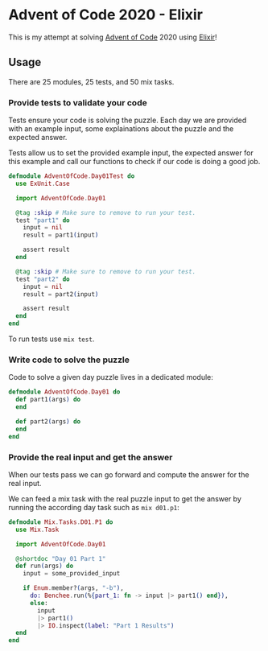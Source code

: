 # Advent of Code 2020 - Elixir

This is my attempt at solving [Advent of Code](https://www.adventofcode.com)
2020 using [Elixir](https://elixir-lang.org)!

## Usage

There are 25 modules, 25 tests, and 50 mix tasks.

### Provide tests to validate your code

Tests ensure your code is solving the puzzle. Each day we are provided with an
example input, some explainations about the puzzle and the expected answer. 

Tests allow us to set the provided example input, the expected answer for this
example and call our functions to check if our code is doing a good job.

```elixir
defmodule AdventOfCode.Day01Test do
  use ExUnit.Case

  import AdventOfCode.Day01

  @tag :skip # Make sure to remove to run your test.
  test "part1" do
    input = nil
    result = part1(input)

    assert result
  end

  @tag :skip # Make sure to remove to run your test.
  test "part2" do
    input = nil
    result = part2(input)

    assert result
  end
end
```

To run tests use `mix test`.

### Write code to solve the puzzle

Code to solve a given day puzzle lives in a dedicated module:

```elixir
defmodule AdventOfCode.Day01 do
  def part1(args) do
  end

  def part2(args) do
  end
end
```

### Provide the real input and get the answer

When our tests pass we can go forward and compute the answer for the real input.

We can feed a mix task with the real puzzle input to get the answer by running
the according day task such as `mix d01.p1`:

```elixir
defmodule Mix.Tasks.D01.P1 do
  use Mix.Task

  import AdventOfCode.Day01

  @shortdoc "Day 01 Part 1"
  def run(args) do
    input = some_provided_input

    if Enum.member?(args, "-b"),
      do: Benchee.run(%{part_1: fn -> input |> part1() end}),
      else:
        input
        |> part1()
        |> IO.inspect(label: "Part 1 Results")
  end
end
```

